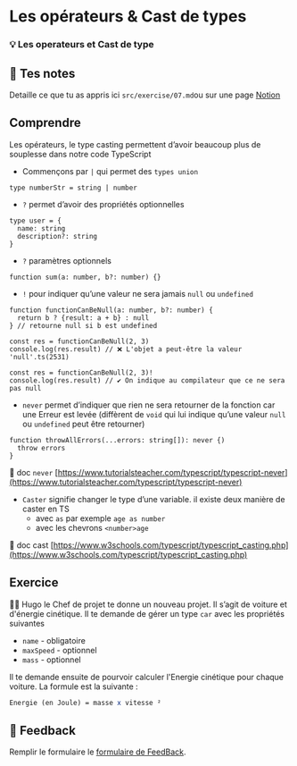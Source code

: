 # Les opérateurs & Cast de types

### 💡 Les operateurs et Cast de type

## 📝 Tes notes

Detaille ce que tu as appris ici
`src/exercise/07.md`ou sur une page [Notion](https://go.mikecodeur.com/course-notes-template)

## Comprendre

Les opérateurs, le type casting permettent d’avoir beaucoup plus de souplesse
dans notre code TypeScript

- Commençons par `|` qui permet des `types union`

```tsx
type numberStr = string | number
```

- `?` permet d’avoir des propriétés optionnelles

```tsx
type user = {
  name: string
  description?: string
}
```

- `?` paramètres optionnels

```tsx
function sum(a: number, b?: number) {}
```

- `!` pour indiquer qu’une valeur ne sera jamais `null` ou `undefined`

```tsx
function functionCanBeNull(a: number, b?: number) {
  return b ? {result: a + b} : null
} // retourne null si b est undefined

const res = functionCanBeNull(2, 3)
console.log(res.result) // ❌ L'objet a peut-être la valeur 'null'.ts(2531)

const res = functionCanBeNull(2, 3)!
console.log(res.result) // ✔️ On indique au compilateur que ce ne sera pas null
```

- `never` permet d’indiquer que rien ne sera retourner de la fonction car une
  Erreur est levée (diffèrent de `void` qui lui indique qu’une valeur `null` ou
  `undefined` peut être retourner)

```tsx
function throwAllErrors(...errors: string[]): never {)
  throw errors
}
```

📑 doc `never`
[https://www.tutorialsteacher.com/typescript/typescript-never](https://www.tutorialsteacher.com/typescript/typescript-never)

- `Caster` signifie changer le type d’une variable. il existe deux manière de
  caster en TS
  - avec `as` par exemple `age as number`
  - avec les chevrons `<number>age`

📑 doc cast
[https://www.w3schools.com/typescript/typescript_casting.php](https://www.w3schools.com/typescript/typescript_casting.php)

## Exercice

👨‍✈️ Hugo le Chef de projet te donne un nouveau projet. Il s’agit de voiture et
d'énergie cinétique. Il te demande de gérer un type `car` avec les propriétés
suivantes

- `name` - obligatoire
- `maxSpeed` - optionnel
- `mass` - optionnel

Il te demande ensuite de pourvoir calculer l'Energie cinétique pour chaque
voiture. La formule est la suivante :

```mathematica
Energie (en Joule) = masse x vitesse ²
```

## 🐜 Feedback

Remplir le formulaire le
[formulaire de FeedBack](https://go.mikecodeur.com/cours-react-avis?entry.1430994900=2.Les%20Fondamentaux&entry.533578441=01%20Les%20bases).
